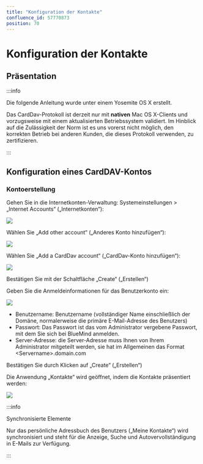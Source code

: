 ```yaml
---
title: "Konfiguration der Kontakte"
confluence_id: 57770873
position: 70
---
```

# Konfiguration der Kontakte


## Präsentation


:::info

Die folgende Anleitung wurde unter einem Yosemite OS X erstellt.

Das CardDav-Protokoll ist derzeit nur mit **nativen** Mac OS X-Clients und vorzugsweise mit einem aktualisierten Betriebssystem validiert. Im Hinblick auf die Zulässigkeit der Norm ist es uns vorerst nicht möglich, den korrekten Betrieb bei anderen Kunden, die dieses Protokoll verwenden, zu zertifizieren.

:::


## Konfiguration eines CardDAV-Kontos

### Kontoerstellung

Gehen Sie in die Internetkonten-Verwaltung: Systemeinstellungen > „Internet Accounts“ („Internetkonten“):

![](../../../attachments/57770873/57770874.png)

Wählen Sie „Add other account“ („Anderes Konto hinzufügen“):

![](../../../attachments/57770873/57770878.png)

Wählen Sie „Add a CardDav account“ („CardDav-Konto hinzufügen“):

![](../../../attachments/57770873/57770877.png)

Bestätigen Sie mit der Schaltfläche „Create“ („Erstellen“)

Geben Sie die Anmeldeinformationen für das Benutzerkonto ein:

![](../../../attachments/57770873/57770876.png)

- Benutzername: Benutzername (vollständiger Name einschließlich der Domäne, normalerweise die primäre E-Mail-Adresse des Benutzers)
- Passwort: Das Passwort ist das vom Administrator vergebene Passwort, mit dem Sie sich bei BlueMind anmelden.
- Server-Adresse: die Server-Adresse muss Ihnen von Ihrem Administrator mitgeteilt werden, sie hat im Allgemeinen das Format &lt;Servername>.domain.com


Bestätigen Sie durch Klicken auf „Create“ („Erstellen“)

Die Anwendung „Kontakte“ wird geöffnet, indem die Kontakte präsentiert werden:

![](../../../attachments/57770873/57770875.png)


:::info

Synchronisierte Elemente

Nur das persönliche Adressbuch des Benutzers („Meine Kontakte“) wird synchronisiert und steht für die Anzeige, Suche und Autovervollständigung in E-Mails zur Verfügung.

:::


